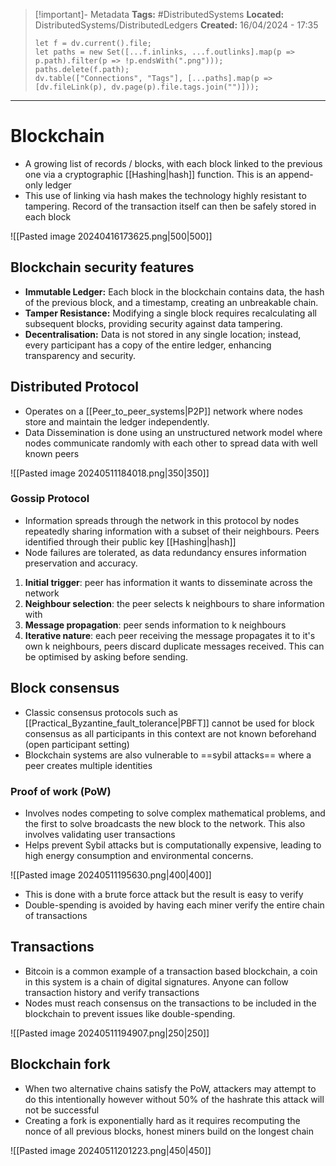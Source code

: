 > [!important]- Metadata
> **Tags:** #DistributedSystems 
> **Located:** DistributedSystems/DistributedLedgers
> **Created:** 16/04/2024 - 17:35
> ```dataviewjs
> let f = dv.current().file;
> let paths = new Set([...f.inlinks, ...f.outlinks].map(p => p.path).filter(p => !p.endsWith(".png")));
> paths.delete(f.path);
> dv.table(["Connections", "Tags"], [...paths].map(p => [dv.fileLink(p), dv.page(p).file.tags.join("")]));
> ```

___
# Blockchain
- A growing list of records / blocks, with each block linked to the previous one via a cryptographic [[Hashing|hash]] function. This is an append-only ledger
- This use of linking via hash makes the technology highly resistant to tampering. Record of the transaction itself can then be safely stored in each block 

![[Pasted image 20240416173625.png|500|500]]

## Blockchain security features
- **Immutable Ledger:** Each block in the blockchain contains data, the hash of the previous block, and a timestamp, creating an unbreakable chain.
- **Tamper Resistance:** Modifying a single block requires recalculating all subsequent blocks, providing security against data tampering.
- **Decentralisation:** Data is not stored in any single location; instead, every participant has a copy of the entire ledger, enhancing transparency and security.
## Distributed Protocol
- Operates on a [[Peer_to_peer_systems|P2P]] network where nodes store and maintain the ledger independently.
- Data Dissemination is done using an unstructured network model where nodes communicate randomly with each other to spread data with well known peers

![[Pasted image 20240511184018.png|350|350]]
### Gossip Protocol
- Information spreads through the network in this protocol by nodes repeatedly sharing information with a subset of their neighbours. Peers identified through their public key [[Hashing|hash]]
- Node failures are tolerated, as data redundancy ensures information preservation and accuracy.
1. **Initial trigger**: peer has information it wants to disseminate across the network 
2. **Neighbour selection**: the peer selects k neighbours to share information with
3. **Message propagation**: peer sends information to k neighbours
4. **Iterative nature**: each peer receiving the message propagates it to it's own k neighbours, peers discard duplicate messages received. This can be optimised by asking before sending. 
## Block consensus
- Classic consensus protocols such as [[Practical_Byzantine_fault_tolerance|PBFT]] cannot be used for block consensus as all participants in this context are not known beforehand (open participant setting)
- Blockchain systems are also vulnerable to ==sybil attacks== where a peer creates multiple identities 
### Proof of work (PoW)
- Involves nodes competing to solve complex mathematical problems, and the first to solve broadcasts the new block to the network. This also involves validating user transactions
- Helps prevent Sybil attacks but is computationally expensive, leading to high energy consumption and environmental concerns.

![[Pasted image 20240511195630.png|400|400]]

- This is done with a brute force attack but the result is easy to verify 
- Double-spending is avoided by having each miner verify the entire chain of transactions
## Transactions
- Bitcoin is a common example of a transaction based blockchain, a coin in this system is a chain of digital signatures. Anyone can follow transaction history and verify transactions 
- Nodes must reach consensus on the transactions to be included in the blockchain to prevent issues like double-spending.


![[Pasted image 20240511194907.png|250|250]]


## Blockchain fork 
- When two alternative chains satisfy the PoW, attackers may attempt to do this intentionally however without 50% of the hashrate this attack will not be successful
- Creating a fork is exponentially hard as it requires recomputing the nonce of all previous blocks, honest miners build on the longest chain

![[Pasted image 20240511201223.png|450|450]]
